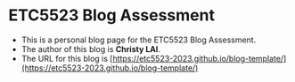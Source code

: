 
# ETC5523 Blog Assessment

* This is a personal blog page for the ETC5523 Blog Assessment. 
* The author of this blog is **Christy LAI**.
* The URL for this blog is [https://etc5523-2023.github.io/blog-template/](https://etc5523-2023.github.io/blog-template/)
